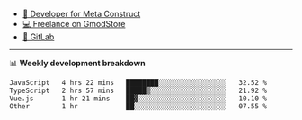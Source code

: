 - [🎈 Developer for Meta Construct](https://metastruct.net)
- [💻 Freelance on GmodStore](https://www.gmodstore.com/users/Tenrys)
- [🦊 GitLab](https://gitlab.com/Tenrys)

---

📊 **Weekly development breakdown**
<!--START_SECTION:waka-->

```text
JavaScript   4 hrs 22 mins   ████████░░░░░░░░░░░░░░░░░   32.52 %
TypeScript   2 hrs 57 mins   █████▒░░░░░░░░░░░░░░░░░░░   21.92 %
Vue.js       1 hr 21 mins    ██▓░░░░░░░░░░░░░░░░░░░░░░   10.10 %
Other        1 hr            ██░░░░░░░░░░░░░░░░░░░░░░░   07.55 %
```

<!--END_SECTION:waka-->
